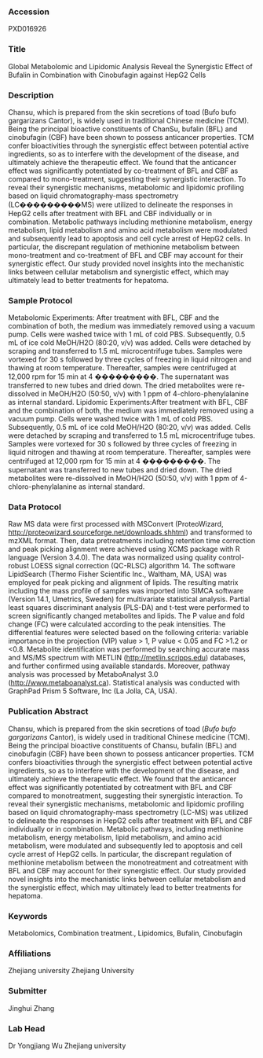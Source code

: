 ### Accession
PXD016926

### Title
Global Metabolomic and Lipidomic Analysis Reveal the Synergistic Effect of Bufalin in Combination with Cinobufagin against HepG2 Cells

### Description
Chansu, which is prepared from the skin secretions of toad (Bufo bufo gargarizans Cantor), is widely used in traditional Chinese medicine (TCM). Being the principal bioactive constituents of ChanSu, bufalin (BFL) and cinobufagin (CBF) have been shown to possess anticancer properties. TCM confer bioactivities through the synergistic effect between potential active ingredients, so as to interfere with the development of the disease, and ultimately achieve the therapeutic effect. We found that the anticancer effect was significantly potentiated by co-treatment of BFL and CBF as compared to mono-treatment, suggesting their synergistic interaction. To reveal their synergistic mechanisms, metabolomic and lipidomic profiling based on liquid chromatography-mass spectrometry (LC���������MS) were utilized to delineate the responses in HepG2 cells after treatment with BFL and CBF individually or in combination. Metabolic pathways including methionine metabolism, energy metabolism, lipid metabolism and amino acid metabolism were modulated and subsequently lead to apoptosis and cell cycle arrest of HepG2 cells. In particular, the discrepant regulation of methionine metabolism between mono-treatment and co-treatment of BFL and CBF may account for their synergistic effect. Our study provided novel insights into the mechanistic links between cellular metabolism and synergistic effect, which may ultimately lead to better treatments for hepatoma.

### Sample Protocol
Metabolomic Experiments: After treatment with BFL, CBF and the combination of both, the medium was immediately removed using a vacuum pump. Cells were washed twice with 1 mL of cold PBS. Subsequently, 0.5 mL of ice cold MeOH/H2O (80:20, v/v) was added. Cells were detached by scraping and transferred to 1.5 mL microcentrifuge tubes. Samples were vortexed for 30 s followed by three cycles of freezing in liquid nitrogen and thawing at room temperature. Thereafter, samples were centrifuged at 12,000 rpm for 15 min at 4 ���������. The supernatant was transferred to new tubes and dried down. The dried metabolites were re-dissolved in MeOH/H2O (50:50, v/v) with 1 ppm of 4-chloro-phenylalanine as internal standard. Lipidomic Experiments:After treatment with BFL, CBF and the combination of both, the medium was immediately removed using a vacuum pump. Cells were washed twice with 1 mL of cold PBS. Subsequently, 0.5 mL of ice cold MeOH/H2O (80:20, v/v) was added. Cells were detached by scraping and transferred to 1.5 mL microcentrifuge tubes. Samples were vortexed for 30 s followed by three cycles of freezing in liquid nitrogen and thawing at room temperature. Thereafter, samples were centrifuged at 12,000 rpm for 15 min at 4 ���������. The supernatant was transferred to new tubes and dried down. The dried metabolites were re-dissolved in MeOH/H2O (50:50, v/v) with 1 ppm of 4-chloro-phenylalanine as internal standard.

### Data Protocol
Raw MS data were first processed with MSConvert (ProteoWizard, http://proteowizard.sourceforge.net/downloads.shhtml) and transformed to mzXML format. Then, data pretreatments including retention time correction and peak picking alignment were achieved using XCMS package with R language (Version 3.4.0). The data was normalized using quality control-robust LOESS signal correction (QC-RLSC) algorithm 14. The software LipidSearch (Thermo Fisher Scientific Inc., Waltham, MA, USA) was employed for peak picking and alignment of lipids. The resulting matrix including the mass profile of samples was imported into SIMCA software (Version 14.1, Umetrics, Sweden) for multivariate statistical analysis. Partial least squares discriminant analysis (PLS-DA) and t-test were performed to screen significantly changed metabolites and lipids. The P value and fold change (FC) were calculated according to the peak intensities. The differential features were selected based on the following criteria: variable importance in the projection (VIP) value > 1, P value < 0.05 and FC >1.2 or <0.8. Metabolite identification was performed by searching accurate mass and MS/MS spectrum with METLIN (http://metlin.scripps.edu) databases, and further confirmed using available standards. Moreover, pathway analysis was processed by MetaboAnalyst 3.0 (http://www.metaboanalyst.ca). Statistical analysis was conducted with GraphPad Prism 5 Software, Inc (La Jolla, CA, USA).

### Publication Abstract
Chansu, which is prepared from the skin secretions of toad (<i>Bufo bufo gargarizans</i> Cantor), is widely used in traditional Chinese medicine (TCM). Being the principal bioactive constituents of Chansu, bufalin (BFL) and cinobufagin (CBF) have been shown to possess anticancer properties. TCM confers bioactivities through the synergistic effect between potential active ingredients, so as to interfere with the development of the disease, and ultimately achieve the therapeutic effect. We found that the anticancer effect was significantly potentiated by cotreatment with BFL and CBF compared to monotreatment, suggesting their synergistic interaction. To reveal their synergistic mechanisms, metabolomic and lipidomic profiling based on liquid chromatography-mass spectrometry (LC-MS) was utilized to delineate the responses in HepG2 cells after treatment with BFL and CBF individually or in combination. Metabolic pathways, including methionine metabolism, energy metabolism, lipid metabolism, and amino acid metabolism, were modulated and subsequently led to apoptosis and cell cycle arrest of HepG2 cells. In particular, the discrepant regulation of methionine metabolism between the monotreatment and cotreatment with BFL and CBF may account for their synergistic effect. Our study provided novel insights into the mechanistic links between cellular metabolism and the synergistic effect, which may ultimately lead to better treatments for hepatoma.

### Keywords
Metabolomics, Combination treatment., Lipidomics, Bufalin, Cinobufagin

### Affiliations
Zhejiang university
Zhejiang University

### Submitter
Jinghui Zhang

### Lab Head
Dr Yongjiang Wu
Zhejiang university


